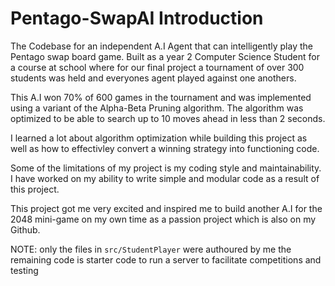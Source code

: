 # Pentago-SwapAI Introduction
The Codebase for an independent A.I Agent that can intelligently play the Pentago swap board game.
Built as a year 2 Computer Science Student for a course at school where for our final project a tournament of over 300 students was held and everyones agent played against one anothers. 

This A.I won 70% of 600 games in the tournament and was implemented using a variant of the Alpha-Beta Pruning algorithm. The algorithm was optimized to be able to search up to 10 moves ahead in less than 2 seconds.

I learned a lot about algorithm optimization while building this project as well as how to effectivley convert a winning strategy into functioning code.

Some of the limitations of my project is my coding style and maintainability. I have worked on my ability to write simple and modular code as a result of this project.

This project got me very excited and inspired me to build another A.I for the 2048 mini-game on my own time as a passion project which is also on my Github.

NOTE: only the files in `src/StudentPlayer` were authoured by me the remaining code is starter code to run a server to facilitate competitions and testing
